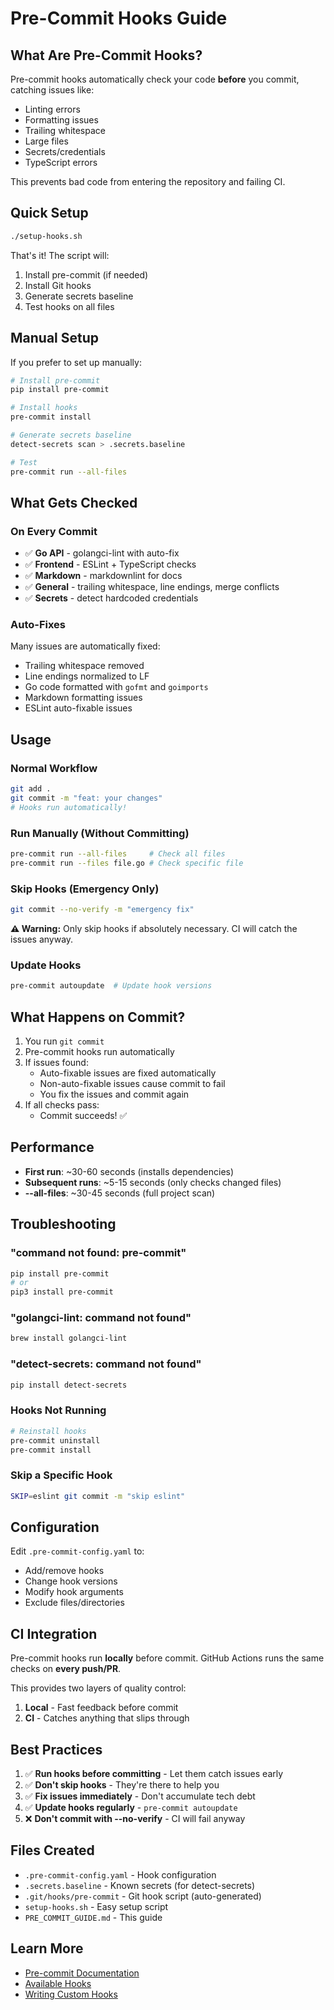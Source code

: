 # Pre-Commit Hooks Guide

## What Are Pre-Commit Hooks?

Pre-commit hooks automatically check your code **before** you commit, catching issues like:

- Linting errors
- Formatting issues
- Trailing whitespace
- Large files
- Secrets/credentials
- TypeScript errors

This prevents bad code from entering the repository and failing CI.

## Quick Setup

```bash
./setup-hooks.sh
```

That's it! The script will:

1. Install pre-commit (if needed)
2. Install Git hooks
3. Generate secrets baseline
4. Test hooks on all files

## Manual Setup

If you prefer to set up manually:

```bash
# Install pre-commit
pip install pre-commit

# Install hooks
pre-commit install

# Generate secrets baseline
detect-secrets scan > .secrets.baseline

# Test
pre-commit run --all-files
```

## What Gets Checked

### On Every Commit

- ✅ **Go API** - golangci-lint with auto-fix
- ✅ **Frontend** - ESLint + TypeScript checks
- ✅ **Markdown** - markdownlint for docs
- ✅ **General** - trailing whitespace, line endings, merge conflicts
- ✅ **Secrets** - detect hardcoded credentials

### Auto-Fixes

Many issues are automatically fixed:

- Trailing whitespace removed
- Line endings normalized to LF
- Go code formatted with `gofmt` and `goimports`
- Markdown formatting issues
- ESLint auto-fixable issues

## Usage

### Normal Workflow

```bash
git add .
git commit -m "feat: your changes"
# Hooks run automatically!
```

### Run Manually (Without Committing)

```bash
pre-commit run --all-files     # Check all files
pre-commit run --files file.go # Check specific file
```

### Skip Hooks (Emergency Only)

```bash
git commit --no-verify -m "emergency fix"
```

**⚠️ Warning:** Only skip hooks if absolutely necessary. CI will catch the issues anyway.

### Update Hooks

```bash
pre-commit autoupdate  # Update hook versions
```

## What Happens on Commit?

1. You run `git commit`
2. Pre-commit hooks run automatically
3. If issues found:
   - Auto-fixable issues are fixed automatically
   - Non-auto-fixable issues cause commit to fail
   - You fix the issues and commit again
4. If all checks pass:
   - Commit succeeds! ✅

## Performance

- **First run**: ~30-60 seconds (installs dependencies)
- **Subsequent runs**: ~5-15 seconds (only checks changed files)
- **--all-files**: ~30-45 seconds (full project scan)

## Troubleshooting

### "command not found: pre-commit"

```bash
pip install pre-commit
# or
pip3 install pre-commit
```

### "golangci-lint: command not found"

```bash
brew install golangci-lint
```

### "detect-secrets: command not found"

```bash
pip install detect-secrets
```

### Hooks Not Running

```bash
# Reinstall hooks
pre-commit uninstall
pre-commit install
```

### Skip a Specific Hook

```bash
SKIP=eslint git commit -m "skip eslint"
```

## Configuration

Edit `.pre-commit-config.yaml` to:

- Add/remove hooks
- Change hook versions
- Modify hook arguments
- Exclude files/directories

## CI Integration

Pre-commit hooks run **locally** before commit.
GitHub Actions runs the same checks on **every push/PR**.

This provides two layers of quality control:

1. **Local** - Fast feedback before commit
2. **CI** - Catches anything that slips through

## Best Practices

1. ✅ **Run hooks before committing** - Let them catch issues early
2. ✅ **Don't skip hooks** - They're there to help you
3. ✅ **Fix issues immediately** - Don't accumulate tech debt
4. ✅ **Update hooks regularly** - `pre-commit autoupdate`
5. ❌ **Don't commit with --no-verify** - CI will fail anyway

## Files Created

- `.pre-commit-config.yaml` - Hook configuration
- `.secrets.baseline` - Known secrets (for detect-secrets)
- `.git/hooks/pre-commit` - Git hook script (auto-generated)
- `setup-hooks.sh` - Easy setup script
- `PRE_COMMIT_GUIDE.md` - This guide

## Learn More

- [Pre-commit Documentation](https://pre-commit.com/)
- [Available Hooks](https://pre-commit.com/hooks.html)
- [Writing Custom Hooks](https://pre-commit.com/#creating-new-hooks)
